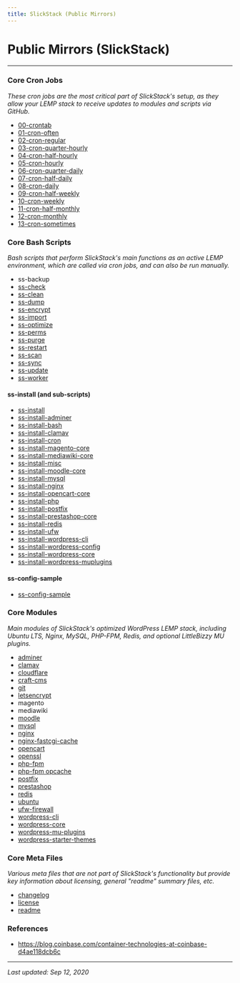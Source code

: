 ```yaml
---
title: SlickStack (Public Mirrors)
---
```


# Public Mirrors (SlickStack)

----

### Core Cron Jobs

*These cron jobs are the most critical part of SlickStack's setup, as they allow your LEMP stack to receive updates to modules and scripts via GitHub.*

* [00-crontab](00-crontab.txt)
* [01-cron-often](01-cron-often.txt)
* [02-cron-regular](02-cron-regular.txt)
* [03-cron-quarter-hourly](03-cron-quarter-hourly.txt)
* [04-cron-half-hourly](04-cron-half-hourly.txt)
* [05-cron-hourly](05-cron-hourly.txt)
* [06-cron-quarter-daily](06-cron-quarter-daily.txt)
* [07-cron-half-daily](07-cron-half-daily.txt)
* [08-cron-daily](08-cron-daily.txt)
* [09-cron-half-weekly](09-cron-half-weekly.txt)
* [10-cron-weekly](10-cron-weekly.txt)
* [11-cron-half-monthly](11-cron-half-monthly.txt)
* [12-cron-monthly](12-cron-monthly.txt)
* [13-cron-sometimes](13-cron-sometimes.txt)

### Core Bash Scripts

*Bash scripts that perform SlickStack's main functions as an active LEMP environment, which are called via cron jobs, and can also be run manually.*

* ss-backup
* [ss-check](ss-check.txt)
* [ss-clean](ss-clean.txt)
* [ss-dump](ss-dump.txt)
* [ss-encrypt](ss-encrypt.txt)
* [ss-import](ss-import.txt)
* [ss-optimize](ss-optimize.txt)
* [ss-perms](ss-perms.txt)
* [ss-purge](ss-purge.txt)
* [ss-restart](ss-restart.txt)
* [ss-scan](ss-scan.txt)
* [ss-sync](ss-sync.txt)
* [ss-update](ss-update.txt)
* [ss-worker](ss-worker.txt)

#### ss-install (and sub-scripts)

* [ss-install](ss-install.txt)
* [ss-install-adminer](ss-install-adminer.txt)
* [ss-install-bash](ss-install-bash.txt)
* [ss-install-clamav](ss-install-clamav.txt)
* [ss-install-cron](ss-install-cron.txt)
* [ss-install-magento-core](ss-install-magento-core.txt)
* [ss-install-mediawiki-core](ss-install-mediawiki-core.txt)
* [ss-install-misc](ss-install-misc.txt)
* [ss-install-moodle-core](ss-install-moodle-core.txt)
* [ss-install-mysql](ss-install-mysql.txt)
* [ss-install-nginx](ss-install-nginx.txt)
* [ss-install-opencart-core](ss-install-opencart-core.txt)
* [ss-install-php](ss-install-php.txt)
* [ss-install-postfix](ss-install-postfix.txt)
* [ss-install-prestashop-core](ss-install-prestashop-core.txt)
* [ss-install-redis](ss-install-redis.txt)
* [ss-install-ufw](ss-install-ufw.txt)
* [ss-install-wordpress-cli](ss-install-wp.txt)
* [ss-install-wordpress-config](ss-install-wordpress-config.txt)
* [ss-install-wordpress-core](ss-install-wordpress-core.txt)
* [ss-install-wordpress-muplugins](ss-install-muplugins.txt)

#### ss-config-sample

* [ss-config-sample](ss-config-sample.txt)

### Core Modules

*Main modules of SlickStack's optimized WordPress LEMP stack, including Ubuntu LTS, Nginx, MySQL, PHP-FPM, Redis, and optional LittleBizzy MU plugins.*

* [adminer](/adminer/)
* [clamav](/clamav/)
* [cloudflare](/cloudflare/)
* [craft-cms](/craft-cms/)
* [git](/git/)
* [letsencrypt](/letsencrypt/)
* magento
* mediawiki
* [moodle](/moodle/)
* [mysql](/mysql/)
* [nginx](/nginx/)
* [nginx-fastcgi-cache](/fastcgi-cache/)
* [opencart](/opencart/)
* [openssl](/openssl/)
* [php-fpm](/php-fpm/)
* [php-fpm opcache](/opcache/)
* [postfix](/postfix/)
* [prestashop](/prestashop/)
* [redis](/redis/)
* [ubuntu](/ubuntu/)
* [ufw-firewall](/ufw-firewall/)
* [wordpress-cli](/wp-cli/)
* [wordpress-core](/wordpress/)
* [wordpress-mu-plugins](/mu-plugins/)
* [wordpress-starter-themes](/starter-themes/)

### Core Meta Files

*Various meta files that are not part of SlickStack's functionality but provide key information about licensing, general "readme" summary files, etc.*

* [changelog](changelog.md)
* [license](license.md)
* [readme](readme.md)

### References

* https://blog.coinbase.com/container-technologies-at-coinbase-d4ae118dcb6c

----

*Last updated: Sep 12, 2020*
